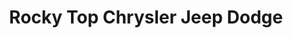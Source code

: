 ---
title: "Rocky Top Chrysler Jeep Dodge"
url: /kodak/rocky-top-chrysler-jeep-dodge/
shop: Autohaus
---